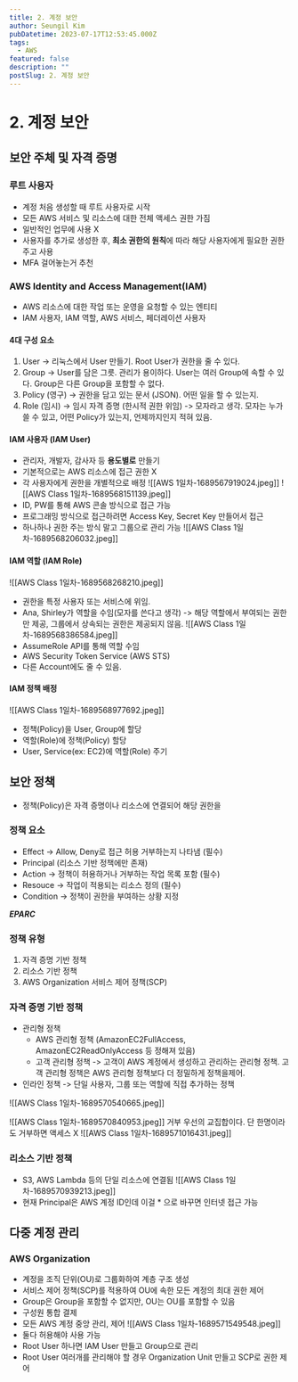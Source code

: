 ```yaml
---
title: 2. 계정 보안
author: Seungil Kim
pubDatetime: 2023-07-17T12:53:45.000Z
tags:
  - AWS
featured: false
description: ""
postSlug: 2. 계정 보안
---
```

# 2. 계정 보안

## 보안 주체 및 자격 증명

### 루트 사용자
- 계정 처음 생성할 때 루트 사용자로 시작
- 모든 AWS 서비스 및 리소스에 대한 전체 액세스 권한 가짐
- 일반적인 업무에 사용 X
- 사용자를 추가로 생성한 후, **최소 권한의 원칙**에 따라 해당 사용자에게 필요한 권한 주고 사용
- MFA 걸어놓는거 추천

### AWS Identity and Access Management(IAM)
- AWS 리소스에 대한 작업 또는 운영을 요청할 수 있는 엔티티
- IAM 사용자, IAM 역할, AWS 서비스, 페더레이션 사용자

#### 4대 구성 요소
1. User -> 리눅스에서 User 만들기. Root User가 권한을 줄 수 있다.
2. Group -> User를 담은 그릇. 관리가 용이하다. User는 여러 Group에 속할 수 있다. Group은 다른 Group을 포함할 수 없다.
3. Policy (영구) -> 권한을 담고 있는 문서 (JSON). 어떤 일을 할 수 있는지.
4. Role (임시) -> 임시 자격 증명 (한시적 권한 위임) -> 모자라고 생각. 모자는 누가 쓸 수 있고, 어떤 Policy가 있는지, 언제까지인지 적혀 있음.

#### IAM 사용자 (IAM User)
- 관리자, 개발자, 감사자 등 **용도별로** 만들기
- 기본적으로는 AWS 리소스에 접근 권한 X
- 각 사용자에게 권한을 개별적으로 배정
![[AWS 1일차-1689567919024.jpeg]]
![[AWS Class 1일차-1689568151139.jpeg]]
- ID, PW를 통해 AWS 콘솔 방식으로 접근 가능
- 프로그래밍 방식으로 접근하려면 Access Key, Secret Key 만들어서 접근
- 하나하나 권한 주는 방식 말고 그룹으로 관리 가능
![[AWS Class 1일차-1689568206032.jpeg]]

#### IAM 역할 (IAM Role)
![[AWS Class 1일차-1689568268210.jpeg]]
- 권한을 특정 사용자 또는 서비스에 위임.
- Ana, Shirley가 역할을 수임(모자를 쓴다고 생각) ->  해당 역할에서 부여되는 권한만 제공, 그룹에서 상속되는 권한은 제공되지 않음.
![[AWS Class 1일차-1689568386584.jpeg]]
- AssumeRole API를 통해 역할 수임
- AWS Security Token Service (AWS STS)
- 다른 Account에도 줄 수 있음.

#### IAM 정책 배정
![[AWS Class 1일차-1689568977692.jpeg]]
- 정책(Policy)을 User, Group에 할당
- 역할(Role)에 정책(Policy) 할당
- User, Service(ex: EC2)에 역할(Role) 주기

## 보안 정책
- 정책(Policy)은 자격 증명이나 리소스에 연결되어 해당 권한을 

### 정책 요소
- Effect -> Allow, Deny로 접근 허용 거부하는지 나타냄 (필수)
- Principal (리소스 기반 정책에만 존재)
- Action -> 정책이 허용하거나 거부하는 작업 목록 포함 (필수)
- Resouce -> 작업이 적용되는 리소스 정의 (필수)
- Condition -> 정책이 권한을 부여하는 상황 지정

***EPARC***

### 정책 유형
1. 자격 증명 기반 정책
2. 리소스 기반 정책
3. AWS Organization 서비스 제어 정책(SCP)

### 자격 증명 기반 정책
- 관리형 정책
    - AWS 관리형 정책 (AmazonEC2FullAccess, AmazonEC2ReadOnlyAccess 등 정해져 있음)
    - 고객 관리형 정책 -> 고객이 AWS 계정에서 생성하고 관리하는 관리형 정책. 고객 관리형 정책은 AWS 관리형 정책보다 더 정밀하게 정책을제어.
- 인라인 정책 -> 단일 사용자, 그룹 또는 역할에 직접 추가하는 정책

![[AWS Class 1일차-1689570540665.jpeg]]

![[AWS Class 1일차-1689570840953.jpeg]]
거부 우선의 교집합이다. 단 한명이라도 거부하면 액세스 X
![[AWS Class 1일차-1689571016431.jpeg]]

### 리소스 기반 정책
- S3, AWS Lambda 등의 단일 리소스에 연결됨
![[AWS Class 1일차-1689570939213.jpeg]]
- 현재 Principal은 AWS 계정 ID인데 이걸 * 으로 바꾸면 인터넷 접근 가능

## 다중 계정 관리

### AWS Organization
- 계정을 조직 단위(OU)로 그룹화하여 계층 구조 생성
- 서비스 제어 정책(SCP)를 적용하여 OU에 속한 모든 계정의 최대 권한 제어
- Group은 Group을 포함할 수 없지만, OU는 OU를 포함할 수 있음
- 구성원 통합 결제
- 모든 AWS 계정 중앙 관리, 제어
![[AWS Class 1일차-1689571549548.jpeg]]
- 둘다 허용해야 사용 가능
- Root User 하나면 IAM User 만들고 Group으로 관리
- Root User 여러개를 관리해야 할 경우 Organization Unit 만들고 SCP로 권한 제어
